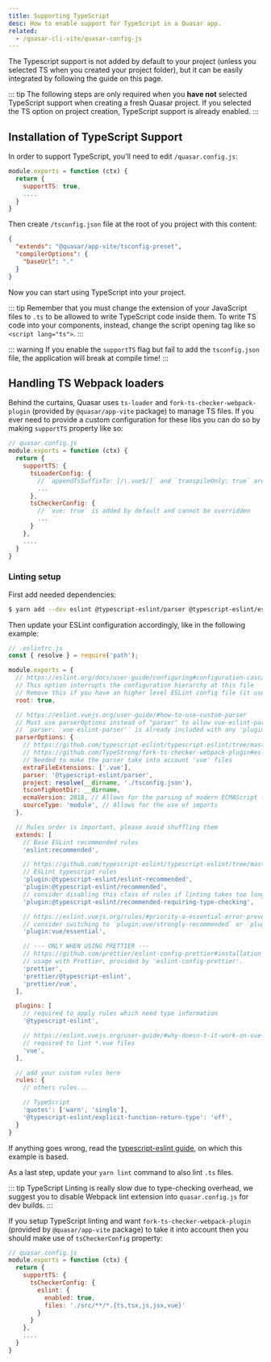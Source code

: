 ```yaml
---
title: Supporting TypeScript
desc: How to enable support for TypeScript in a Quasar app.
related:
  - /quasar-cli-vite/quasar-config-js
---
```


The Typescript support is not added by default to your project (unless you selected TS when you created your project folder), but it can be easily integrated by following the guide on this page.

::: tip
The following steps are only required when you **have not** selected TypeScript support when creating a fresh Quasar project. If you selected the TS option on project creation, TypeScript support is already enabled.
:::

## Installation of TypeScript Support

In order to support TypeScript, you'll need to edit `/quasar.config.js`:

```js
module.exports = function (ctx) {
  return {
    supportTS: true,
    ....
  }
}
```

Then create `/tsconfig.json` file at the root of you project with this content:

```json
{
  "extends": "@quasar/app-vite/tsconfig-preset",
  "compilerOptions": {
    "baseUrl": "."
  }
}
```

Now you can start using TypeScript into your project.

::: tip
Remember that you must change the extension of your JavaScript files to `.ts` to be allowed to write TypeScript code inside them. To write TS code into your components, instead, change the script opening tag like so `<script lang="ts">`.
:::

::: warning
If you enable the `supportTS` flag but fail to add the `tsconfig.json` file, the application will break at compile time!
:::

## Handling TS Webpack loaders

Behind the curtains, Quasar uses `ts-loader` and `fork-ts-checker-webpack-plugin` (provided by `@quasar/app-vite` package) to manage TS files. If you ever need to provide a custom configuration for these libs you can do so by making `supportTS` property like so:

```js
// quasar.config.js
module.exports = function (ctx) {
  return {
    supportTS: {
      tsLoaderConfig: {
        // `appendTsSuffixTo: [/\.vue$/]` and `transpileOnly: true` are added by default and cannot be overridden
        ...
      },
      tsCheckerConfig: {
        // `vue: true` is added by default and cannot be overridden
        ...
      }
    },
    ....
  }
}
```

### Linting setup

First add needed dependencies:

```bash
$ yarn add --dev eslint @typescript-eslint/parser @typescript-eslint/eslint-plugin
```

Then update your ESLint configuration accordingly, like in the following example:

```js
// .eslintrc.js
const { resolve } = require('path');

module.exports = {
  // https://eslint.org/docs/user-guide/configuring#configuration-cascading-and-hierarchy
  // This option interrupts the configuration hierarchy at this file
  // Remove this if you have an higher level ESLint config file (it usually happens into a monorepos)
  root: true,

  // https://eslint.vuejs.org/user-guide/#how-to-use-custom-parser
  // Must use parserOptions instead of "parser" to allow vue-eslint-parser to keep working
  // `parser: 'vue-eslint-parser'` is already included with any 'plugin:vue/**' config and should be omitted
  parserOptions: {
    // https://github.com/typescript-eslint/typescript-eslint/tree/master/packages/parser#configuration
    // https://github.com/TypeStrong/fork-ts-checker-webpack-plugin#eslint
    // Needed to make the parser take into account 'vue' files
    extraFileExtensions: ['.vue'],
    parser: '@typescript-eslint/parser',
    project: resolve(__dirname, './tsconfig.json'),
    tsconfigRootDir: __dirname,
    ecmaVersion: 2018, // Allows for the parsing of modern ECMAScript features
    sourceType: 'module', // Allows for the use of imports
  },

  // Rules order is important, please avoid shuffling them
  extends: [
    // Base ESLint recommended rules
    'eslint:recommended',

    // https://github.com/typescript-eslint/typescript-eslint/tree/master/packages/eslint-plugin#usage
    // ESLint typescript rules
    'plugin:@typescript-eslint/eslint-recommended',
    'plugin:@typescript-eslint/recommended',
    // consider disabling this class of rules if linting takes too long
    'plugin:@typescript-eslint/recommended-requiring-type-checking',

    // https://eslint.vuejs.org/rules/#priority-a-essential-error-prevention
    // consider switching to `plugin:vue/strongly-recommended` or `plugin:vue/recommended` for stricter rules
    'plugin:vue/essential',

    // --- ONLY WHEN USING PRETTIER ---
    // https://github.com/prettier/eslint-config-prettier#installation
    // usage with Prettier, provided by 'eslint-config-prettier'.
    'prettier',
    'prettier/@typescript-eslint',
    'prettier/vue',
  ],

  plugins: [
    // required to apply rules which need type information
    '@typescript-eslint',

    // https://eslint.vuejs.org/user-guide/#why-doesn-t-it-work-on-vue-file
    // required to lint *.vue files
    'vue',
  ],

  // add your custom rules here
  rules: {
    // others rules...

    // TypeScript
    'quotes': ['warn', 'single'],
    '@typescript-eslint/explicit-function-return-type': 'off',
  }
}
```

If anything goes wrong, read the [typescript-eslint guide](https://github.com/typescript-eslint/typescript-eslint/blob/master/docs/getting-started/linting/README.md), on which this example is based.

As a last step, update your `yarn lint` command to also lint `.ts` files.

::: tip
TypeScript Linting is really slow due to type-checking overhead, we suggest you to disable Webpack lint extension into `quasar.config.js` for dev builds.
:::

If you setup TypeScript linting and want `fork-ts-checker-webpack-plugin` (provided by `@quasar/app-vite` package) to take it into account then you should make use of `tsCheckerConfig` property:

```js
// quasar.config.js
module.exports = function (ctx) {
  return {
    supportTS: {
      tsCheckerConfig: {
        eslint: {
          enabled: true,
          files: './src/**/*.{ts,tsx,js,jsx,vue}'
        }
      }
    },
    ....
  }
}
```
